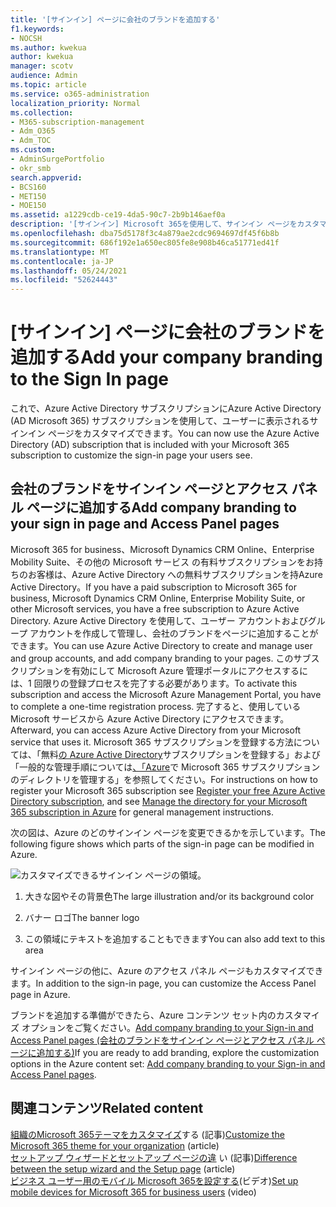 ```yaml
---
title: '[サインイン] ページに会社のブランドを追加する'
f1.keywords:
- NOCSH
ms.author: kwekua
author: kwekua
manager: scotv
audience: Admin
ms.topic: article
ms.service: o365-administration
localization_priority: Normal
ms.collection:
- M365-subscription-management
- Adm_O365
- Adm_TOC
ms.custom:
- AdminSurgePortfolio
- okr_smb
search.appverid:
- BCS160
- MET150
- MOE150
ms.assetid: a1229cdb-ce19-4da5-90c7-2b9b146aef0a
description: '[サインイン] Microsoft 365を使用して、サインイン ページをカスタマイズAzure Active Directory。 サインイン ページに図、ロゴ、およびテキストを追加できます。'
ms.openlocfilehash: dba75d5178f3c4a879ae2cdc9694697df45f6b8b
ms.sourcegitcommit: 686f192e1a650ec805fe8e908b46ca51771ed41f
ms.translationtype: MT
ms.contentlocale: ja-JP
ms.lasthandoff: 05/24/2021
ms.locfileid: "52624443"
---
```

# <a name="add-your-company-branding-to-the-sign-in-page"></a><span data-ttu-id="32ec8-104">[サインイン] ページに会社のブランドを追加する</span><span class="sxs-lookup"><span data-stu-id="32ec8-104">Add your company branding to the Sign In page</span></span>

 <span data-ttu-id="32ec8-105">これで、Azure Active Directory サブスクリプションにAzure Active Directory (AD Microsoft 365) サブスクリプションを使用して、ユーザーに表示されるサインイン ページをカスタマイズできます。</span><span class="sxs-lookup"><span data-stu-id="32ec8-105">You can now use the Azure Active Directory (AD) subscription that is included with your Microsoft 365 subscription to customize the sign-in page your users see.</span></span> 
  
## <a name="add-company-branding-to-your-sign-in-page-and-access-panel-pages"></a><span data-ttu-id="32ec8-106">会社のブランドをサインイン ページとアクセス パネル ページに追加する</span><span class="sxs-lookup"><span data-stu-id="32ec8-106">Add company branding to your sign in page and Access Panel pages</span></span>

<span data-ttu-id="32ec8-107">Microsoft 365 for business、Microsoft Dynamics CRM Online、Enterprise Mobility Suite、その他の Microsoft サービス の有料サブスクリプションをお持ちのお客様は、Azure Active Directory への無料サブスクリプションを持Azure Active Directory。</span><span class="sxs-lookup"><span data-stu-id="32ec8-107">If you have a paid subscription to Microsoft 365 for business, Microsoft Dynamics CRM Online, Enterprise Mobility Suite, or other Microsoft services, you have a free subscription to Azure Active Directory.</span></span> <span data-ttu-id="32ec8-108">Azure Active Directory を使用して、ユーザー アカウントおよびグループ アカウントを作成して管理し、会社のブランドをページに追加することができます。</span><span class="sxs-lookup"><span data-stu-id="32ec8-108">You can use Azure Active Directory to create and manage user and group accounts, and add company branding to your pages.</span></span> <span data-ttu-id="32ec8-109">このサブスクリプションを有効にして Microsoft Azure 管理ポータルにアクセスするには、1 回限りの登録プロセスを完了する必要があります。</span><span class="sxs-lookup"><span data-stu-id="32ec8-109">To activate this subscription and access the Microsoft Azure Management Portal, you have to complete a one-time registration process.</span></span> <span data-ttu-id="32ec8-110">完了すると、使用している Microsoft サービスから Azure Active Directory にアクセスできます。</span><span class="sxs-lookup"><span data-stu-id="32ec8-110">Afterward, you can access Azure Active Directory from your Microsoft service that uses it.</span></span> <span data-ttu-id="32ec8-111">Microsoft 365 サブスクリプションを登録する方法については、「無料[の Azure Active Directory](../../compliance/use-your-free-azure-ad-subscription-in-office-365.md)サブスクリプションを登録する」および「一般的な管理手順については[、「Azure](/azure/active-directory/fundamentals/active-directory-how-subscriptions-associated-directory)で Microsoft 365 サブスクリプションのディレクトリを管理する」を参照してください。</span><span class="sxs-lookup"><span data-stu-id="32ec8-111">For instructions on how to register your Microsoft 365 subscription see [Register your free Azure Active Directory subscription](../../compliance/use-your-free-azure-ad-subscription-in-office-365.md), and see [Manage the directory for your Microsoft 365 subscription in Azure](/azure/active-directory/fundamentals/active-directory-how-subscriptions-associated-directory) for general management instructions.</span></span> 
  
<span data-ttu-id="32ec8-112">次の図は、Azure のどのサインイン ページを変更できるかを示しています。</span><span class="sxs-lookup"><span data-stu-id="32ec8-112">The following figure shows which parts of the sign-in page can be modified in Azure.</span></span>
  
![カスタマイズできるサインイン ページの領域。](../../media/screenshotbranding.png)
  
1. <span data-ttu-id="32ec8-114">大きな図やその背景色</span><span class="sxs-lookup"><span data-stu-id="32ec8-114">The large illustration and/or its background color</span></span>
    
2. <span data-ttu-id="32ec8-115">バナー ロゴ</span><span class="sxs-lookup"><span data-stu-id="32ec8-115">The banner logo</span></span>
    
3. <span data-ttu-id="32ec8-116">この領域にテキストを追加することもできます</span><span class="sxs-lookup"><span data-stu-id="32ec8-116">You can also add text to this area</span></span>
    
<span data-ttu-id="32ec8-117">サインイン ページの他に、Azure のアクセス パネル ページもカスタマイズできます。</span><span class="sxs-lookup"><span data-stu-id="32ec8-117">In addition to the sign-in page, you can customize the Access Panel page in Azure.</span></span>
  
<span data-ttu-id="32ec8-118">ブランドを追加する準備ができたら、Azure コンテンツ セット内のカスタマイズ オプションをご覧ください。[Add company branding to your Sign-in and Access Panel pages (会社のブランドをサインイン ページとアクセス パネル ページに追加する)](/azure/active-directory/fundamentals/customize-branding)</span><span class="sxs-lookup"><span data-stu-id="32ec8-118">If you are ready to add branding, explore the customization options in the Azure content set: [Add company branding to your Sign-in and Access Panel pages](/azure/active-directory/fundamentals/customize-branding).</span></span>

## <a name="related-content"></a><span data-ttu-id="32ec8-119">関連コンテンツ</span><span class="sxs-lookup"><span data-stu-id="32ec8-119">Related content</span></span>

<span data-ttu-id="32ec8-120">[組織のMicrosoft 365テーマをカスタマイズ](customize-your-organization-theme.md)する (記事)</span><span class="sxs-lookup"><span data-stu-id="32ec8-120">[Customize the Microsoft 365 theme for your organization](customize-your-organization-theme.md) (article)</span></span>\
<span data-ttu-id="32ec8-121">[セットアップ ウィザードとセットアップ ページの違](o365-setup-wizard-and-setup-page.md) い (記事)</span><span class="sxs-lookup"><span data-stu-id="32ec8-121">[Difference between the setup wizard and the Setup page](o365-setup-wizard-and-setup-page.md) (article)</span></span>\
<span data-ttu-id="32ec8-122">[ビジネス ユーザー用のモバイル Microsoft 365を設定する](../../business/set-up-mobile-devices.md)(ビデオ)</span><span class="sxs-lookup"><span data-stu-id="32ec8-122">[Set up mobile devices for Microsoft 365 for business users](../../business/set-up-mobile-devices.md) (video)</span></span>